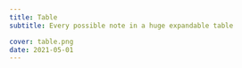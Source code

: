 ```yaml
---
title: Table
subtitle: Every possible note in a huge expandable table

cover: table.png
date: 2021-05-01
---
```


<script setup>
import pitchTable from './table.vue'
</script>

<client-only>
  <pitch-table />
</client-only>
